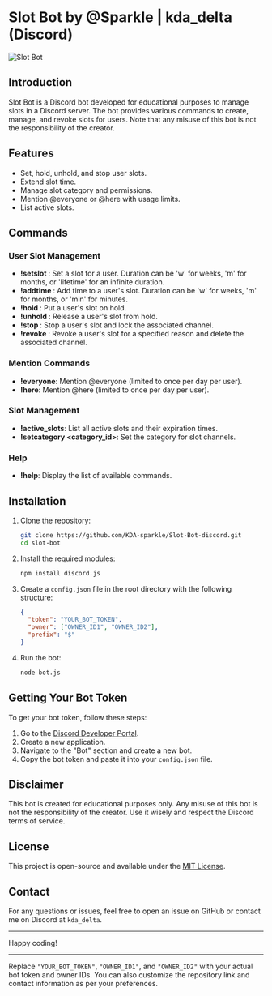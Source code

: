 # Slot Bot by @Sparkle | kda_delta (Discord)

![Slot Bot](https://img.shields.io/badge/Slot%20Bot-v1.0-blue.svg)

## Introduction

Slot Bot is a Discord bot developed for educational purposes to manage slots in a Discord server. The bot provides various commands to create, manage, and revoke slots for users. Note that any misuse of this bot is not the responsibility of the creator.

## Features

- Set, hold, unhold, and stop user slots.
- Extend slot time.
- Manage slot category and permissions.
- Mention @everyone or @here with usage limits.
- List active slots.

## Commands

### User Slot Management

- **!setslot <user> <duration>**: Set a slot for a user. Duration can be 'w' for weeks, 'm' for months, or 'lifetime' for an infinite duration.
- **!addtime <user> <duration>**: Add time to a user's slot. Duration can be 'w' for weeks, 'm' for months, or 'min' for minutes.
- **!hold <user>**: Put a user's slot on hold.
- **!unhold <user>**: Release a user's slot from hold.
- **!stop <user>**: Stop a user's slot and lock the associated channel.
- **!revoke <user> <reason>**: Revoke a user's slot for a specified reason and delete the associated channel.

### Mention Commands

- **!everyone**: Mention @everyone (limited to once per day per user).
- **!here**: Mention @here (limited to once per day per user).

### Slot Management

- **!active_slots**: List all active slots and their expiration times.
- **!setcategory <category_id>**: Set the category for slot channels.

### Help

- **!help**: Display the list of available commands.

## Installation

1. Clone the repository:
   ```sh
   git clone https://github.com/KDA-sparkle/Slot-Bot-discord.git
   cd slot-bot
   ```

2. Install the required modules:
   ```sh
   npm install discord.js
   ```

3. Create a `config.json` file in the root directory with the following structure:
   ```json
   {
     "token": "YOUR_BOT_TOKEN",
     "owner": ["OWNER_ID1", "OWNER_ID2"],
     "prefix": "$"
   }
   ```

4. Run the bot:
   ```sh
   node bot.js
   ```

## Getting Your Bot Token

To get your bot token, follow these steps:
1. Go to the [Discord Developer Portal](https://discord.com/developers/applications).
2. Create a new application.
3. Navigate to the "Bot" section and create a new bot.
4. Copy the bot token and paste it into your `config.json` file.

## Disclaimer

This bot is created for educational purposes only. Any misuse of this bot is not the responsibility of the creator. Use it wisely and respect the Discord terms of service.

## License

This project is open-source and available under the [MIT License](LICENSE).

## Contact

For any questions or issues, feel free to open an issue on GitHub or contact me on Discord at `kda_delta`.

---

Happy coding!

---

Replace `"YOUR_BOT_TOKEN"`, `"OWNER_ID1"`, and `"OWNER_ID2"` with your actual bot token and owner IDs. You can also customize the repository link and contact information as per your preferences.
